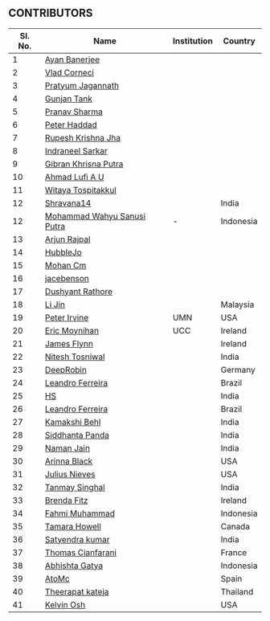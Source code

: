 ## CONTRIBUTORS

| Sl. No. | Name | Institution | Country |
| ------- | ---- | ----------- | ------- |
|1| [Ayan Banerjee](https://github.com/ayan-b) | | |
|2| [Vlad Corneci](https://github.com/asaltvld30) | | |
|3| [Pratyum Jagannath](https://github.com/pratyum) | | |
|4| [Gunjan Tank](https://github.com/gunjan01) | | |
|5| [Pranav Sharma](https://github.com/sharma-p) | | |
|6| [Peter Haddad](https://github.com/PeterHdd) | | |
|7| [Rupesh Krishna Jha](https://github.com/Rupeshiya) | | |
|8| [Indraneel Sarkar](https://github.com/sark01) | | |
|9| [Gibran Khrisna Putra](https://github.com/brantem) | | |
|10| [Ahmad Lufi A U](https://github.com/ahmadlufiau) | | |
|11| [Witaya Tospitakkul](https://github.com/wtospit) | | |
|12| [Shravana14](https://github.com/shravana14)| | India|
|12| [Mohammad Wahyu Sanusi Putra](https://github.com/waysp) | - | Indonesia |
|13| [Arjun Rajpal](https://github.com/arjunrajpal) | | |
|14| [HubbleJo](https://github.com/hubblejo) | | |
|15| [Mohan Cm](https://github.com/mohancm) | | |
|16| [jacebenson](https://github.com/jacebenson) | | |
|17| [Dushyant Rathore](https://github.com/dushyantRathore) | | |
|18| [Li Jin](https://github.com/sljtheultima) | |Malaysia|
|19| [Peter Irvine](https://github.com/peirvine) | UMN | USA |
|20| [Eric Moynihan](https://github.com/TooFiveFive) | UCC | Ireland |
|21| [James Flynn](https://github.com/james-flynn-ie) | | Ireland |
|22| [Nitesh Tosniwal](https://github.com/sudonitesh) | | India |
|23| [DeepRobin](https://github.com/deeprobin) | | Germany |
|24| [Leandro Ferreira](https://github.com/leofls) | | Brazil |
|25| [HS](https://github.com/harsharinivas) | | India |
|26| [Leandro Ferreira](https://github.com/leofls) | | Brazil |
|27| [Kamakshi Behl](https://github.com/kamakshibehl) | | India |
|28| [Siddhanta Panda](https://github.com/siddhantapanda77) | | India |
|29| [Naman Jain](https://github.com/namanjain323232) | | India | 
|30| [Arinna Black](https://github.com/ArinnaBee) | | USA |
|31| [Julius Nieves](https://github.com/Julz4455) | | USA |
|32| [Tanmay Singhal](https://github.com/tanmaysinghal98) | | India |
|33| [Brenda Fitz](https://github.com/brenda-fitz) | | Ireland |
|34| [Fahmi Muhammad](https://github.com/fahmimuh) | | Indonesia |
|35| [Tamara Howell](https://github.com/t-howell) | | Canada |
|36| [Satyendra kumar](https://github.com/sats98) | | India |
|37| [Thomas Cianfarani](https://github.com/thetota) | | France |
|38| [Abhishta Gatya](https://github.com/abhishtagatya) | | Indonesia |
|39| [AtoMc](https://github.com/AtoMc) | | Spain |
|40| [Theerapat kateja](https://github.com/<oofteerapud02>) | | Thailand |
|41| [Kelvin Osh](https://github.com/<kelvinosh>) | | USA |

